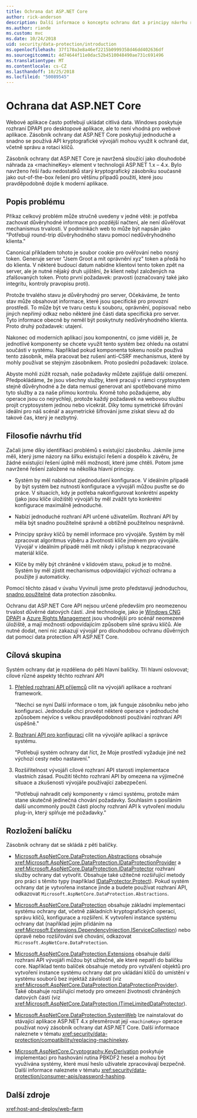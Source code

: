 ```yaml
---
title: Ochrana dat ASP.NET Core
author: rick-anderson
description: Další informace o konceptu ochranu dat a principy návrhu rozhraní API ASP.NET Core Data Protection.
ms.author: riande
ms.custom: mvc
ms.date: 10/24/2018
uid: security/data-protection/introduction
ms.openlocfilehash: 37f170a3e8a46ef2215b0999358d46dd402636df
ms.sourcegitcommit: 4d74644f11e0dac52b4510048490ae731c691496
ms.translationtype: MT
ms.contentlocale: cs-CZ
ms.lasthandoff: 10/25/2018
ms.locfileid: "50089545"
---
```

# <a name="aspnet-core-data-protection"></a>Ochrana dat ASP.NET Core

Webové aplikace často potřebují ukládat citlivá data. Windows poskytuje rozhraní DPAPI pro desktopové aplikace, ale to není vhodná pro webové aplikace. Zásobník ochrany dat ASP.NET Core poskytují jednoduché a snadno se používá API kryptografické vývojáři mohou využít k ochraně dat, včetně správu a rotaci klíčů.

Zásobník ochrany dat ASP.NET Core je navržená sloužící jako dlouhodobé náhrada za &lt;machineKey&gt; element v technologii ASP.NET 1.x – 4.x. Bylo navrženo řeší řadu nedostatků starý kryptografický zásobníku současně jako out-of-the-box řešení pro většinu případů použití, které jsou pravděpodobně dojde k moderní aplikace.

## <a name="problem-statement"></a>Popis problému

Příkaz celkový problém může stručně uvedeny v jedné větě: je potřeba zachovat důvěryhodné informace pro pozdější načtení, ale není důvěřovat mechanismus trvalosti. V podmínkách web to může být napsán jako "Potřebuji round-trip důvěryhodného stavu pomocí nedůvěryhodného klienta."

Canonical příkladem tohoto je soubor cookie pro ověřování nebo nosný token. Generuje server "Jsem Groot a mít oprávnění xyz" token a předá ho do klienta. V některé budoucí datum nabídne klientovi tento token zpět na server, ale je nutné nějaký druh ujištění, že klient nebyl založených na zfalšovaných token. Proto první požadavek: pravosti (označovaný také jako integritu, kontroly pravopisu proti).

Protože trvalého stavu je důvěryhodný pro server, Očekáváme, že tento stav může obsahovat informace, které jsou specifické pro provozní prostředí. To může být ve tvaru cestu k souboru, oprávnění, popisovač nebo jiných nepřímý odkaz nebo některé jiné části data specifická pro server. Tyto informace obecně by neměl být poskytnuty nedůvěryhodného klienta. Proto druhý požadavek: utajení.

Nakonec od moderních aplikací jsou komponentní, co jsme viděli je, že jednotlivé komponenty se chcete využít tento systém bez ohledu na ostatní součásti v systému. Například pokud komponenta tokenu nosiče používá tento zásobník, měla pracovat bez rušení anti-CSRF mechanismus, které by mohly používat se stejným zásobníkem. Proto poslední požadavek: izolace.

Abyste mohli zúžit rozsah, naše požadavky můžete zajišťuje další omezení. Předpokládáme, že jsou všechny služby, které pracují v rámci cryptosystem stejně důvěryhodné a že data nemusí generovat ani spotřebované mimo tyto služby a za naše přímou kontrolu. Kromě toho požadujeme, aby operace jsou co nejrychleji, protože každý požadavek na webovou službu projít cryptosystem jednou nebo vícekrát. Díky tomu symetrické šifrování ideální pro náš scénář a asymetrické šifrování jsme získat slevu až do takové čas, který je nezbytný.

## <a name="design-philosophy"></a>Filosofie návrhu tříd

Začali jsme díky identifikaci problémů s existující zásobníku. Jakmile jsme měli, který jsme názory na šířku existující řešení a dospělo k závěru, že žádné existující řešení úplně měli možností, které jsme chtěli. Potom jsme navržené řešení založené na několika hlavní principy.

* Systém by měl nabídnout zjednodušení konfigurace. V ideálním případě by být systém bez nutnosti konfigurace a vývojáři můžou pusťte se do práce. V situacích, kdy je potřeba nakonfigurovat konkrétní aspekty (jako jsou klíče úložiště) vývojáři by měl zvážit tyto konkrétní konfigurace maximálně jednoduché.

* Nabízí jednoduché rozhraní API určené uživatelům. Rozhraní API by měla být snadno použitelné správně a obtížně použitelnou nesprávně.

* Principy správy klíčů by neměl informace pro vývojáře. Systém by měl zpracovat algoritmus výběru a životnosti klíče jménem pro vývojáře. Vývojář v ideálním případě měli mít nikdy i přístup k nezpracované materiál klíče.

* Klíče by měly být chráněné v klidovém stavu, pokud je to možné. Systém by měl zjistit mechanismus odpovídající výchozí ochranu a použijte ji automaticky.

Pomocí těchto zásad v úvahu Vyvinuli jsme proto představují jednoduchou, [snadno použitelné](xref:security/data-protection/using-data-protection) data protection zásobníku.

Ochranu dat ASP.NET Core API nejsou určené především pro neomezenou trvalost důvěrné datových částí. Jiné technologie, jako je [Windows CNG DPAPI](https://msdn.microsoft.com/library/windows/desktop/hh706794%28v=vs.85%29.aspx) a [Azure Rights Management](/rights-management/) jsou vhodnější pro scénář neomezené úložiště, a mají možnosti odpovídajícím způsobem silné správu klíčů. Ale nutné dodat, není nic zakazují vývojář pro dlouhodobou ochranu důvěrných dat pomocí data protection API ASP.NET Core.

## <a name="audience"></a>Cílová skupina

Systém ochrany dat je rozdělena do pěti hlavní balíčky. Tři hlavní oslovovat; cílové různé aspekty těchto rozhraní API

1. [Přehled rozhraní API příjemců](xref:security/data-protection/consumer-apis/overview) cílit na vývojáři aplikace a rozhraní framework.

   "Nechci se nyní Další informace o tom, jak funguje zásobníku nebo jeho konfiguraci. Jednoduše chci provést některé operace v jednoduché způsobem nejvíce s velkou pravděpodobností používání rozhraní API úspěšně."

2. [Rozhraní API pro konfiguraci](xref:security/data-protection/configuration/overview) cílit na vývojáře aplikací a správce systému.

   "Potřebuji systém ochrany dat říct, že Moje prostředí vyžaduje jiné než výchozí cesty nebo nastavení."

3. Rozšiřitelnost vývojáři cílové rozhraní API starosti implementace vlastních zásad. Použití těchto rozhraní API by omezena na výjimečné situace a zkušenosti vývojáře používající zabezpečení.

   "Potřebuji nahradit celý komponenty v rámci systému, protože mám stane skutečně jedinečná chování požadavky. Souhlasím s posíláním další uncommonly použít části plochy rozhraní API k vytvoření modulu plug-in, který splňuje mé požadavky."

## <a name="package-layout"></a>Rozložení balíčku

Zásobník ochrany dat se skládá z pěti balíčky.

* [Microsoft.AspNetCore.DataProtection.Abstractions](https://www.nuget.org/packages/Microsoft.AspNetCore.DataProtection.Abstractions/) obsahuje <xref:Microsoft.AspNetCore.DataProtection.IDataProtectionProvider> a <xref:Microsoft.AspNetCore.DataProtection.IDataProtector> rozhraní služby ochrany dat vytvořit. Obsahuje také užitečné rozšiřující metody pro práci s těmito typy (například [IDataProtector.Protect](xref:Microsoft.AspNetCore.DataProtection.DataProtectionCommonExtensions.Protect*)). Pokud systém ochrany dat je vytvořena instance jinde a budete používat rozhraní API, odkazovat `Microsoft.AspNetCore.DataProtection.Abstractions`.

* [Microsoft.AspNetCore.DataProtection](https://www.nuget.org/packages/Microsoft.AspNetCore.DataProtection/) obsahuje základní implementaci systému ochrany dat, včetně základních kryptografických operací, správu klíčů, konfigurace a rozšíření. K vytvoření instance systému ochrany dat (například jejím přidáním na <xref:Microsoft.Extensions.DependencyInjection.IServiceCollection>) nebo úpravě nebo rozšiřování své chování, odkazovat `Microsoft.AspNetCore.DataProtection`.

* [Microsoft.AspNetCore.DataProtection.Extensions](https://www.nuget.org/packages/Microsoft.AspNetCore.DataProtection.Extensions/) obsahuje další rozhraní API vývojáři můžou být užitečné, ale které nepatří do balíčku core. Například tento balíček obsahuje metody pro vytváření objektů pro vytvoření instance systému ochrany dat pro ukládání klíčů do umístění v systému souborů bez injektáž závislostí (viz <xref:Microsoft.AspNetCore.DataProtection.DataProtectionProvider>). Také obsahuje rozšiřující metody pro omezení životnosti chráněných datových částí (viz <xref:Microsoft.AspNetCore.DataProtection.ITimeLimitedDataProtector>).

* [Microsoft.AspNetCore.DataProtection.SystemWeb](https://www.nuget.org/packages/Microsoft.AspNetCore.DataProtection.SystemWeb/) lze nainstalovat do stávající aplikace ASP.NET 4.x přesměrovat její `<machineKey>` operace používat nový zásobník ochrany dat ASP.NET Core. Další informace naleznete v tématu <xref:security/data-protection/compatibility/replacing-machinekey>.

* [Microsoft.AspNetCore.Cryptography.KeyDerivation](https://www.nuget.org/packages/Microsoft.AspNetCore.Cryptography.KeyDerivation/) poskytuje implementaci pro hashování rutina PBKDF2 hesel a mohou být využívána systémy, které musí heslo uživatele zpracovávají bezpečně. Další informace naleznete v tématu <xref:security/data-protection/consumer-apis/password-hashing>.

## <a name="additional-resources"></a>Další zdroje

<xref:host-and-deploy/web-farm>
